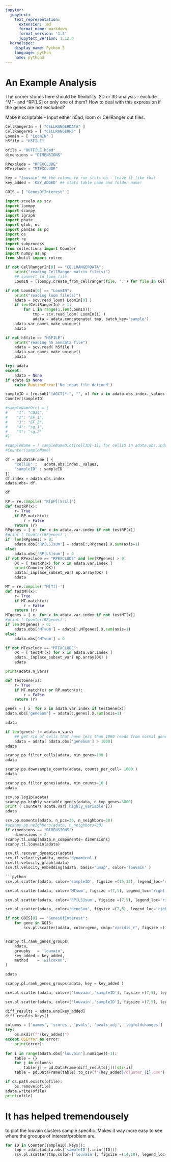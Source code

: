 ```yaml
---
jupyter:
  jupytext:
    text_representation:
      extension: .md
      format_name: markdown
      format_version: '1.3'
      jupytext_version: 1.12.0
  kernelspec:
    display_name: Python 3
    language: python
    name: python3
---
```


# An Example Analysis

The corner stones here should be flexibility.
2D or 3D analysis - exclude ^MT- and ^RP[LS] or only one of them?
How to deal with this expression if the genes are not excluded?

Make it scriptable - Input either h5ad, loom or CellRanger out files.

```python
CellRangerIn = [ "CELLRANGERDATA" ]
CellRangerH5 = [ "CELLRANGERH5" ]
LoomIn = [ "LoomIN" ]
h5file = "H5FILE"

```

```python
ofile = "OUTFILE.h5ad"
dimensions = "DIMENSIONS"

```

```python
RPexclude = "RPEXCLUDE"
MTexclude = "MTEXCLUDE"

key = "louvain" ## the column to run stats on - leave it like that
key_added = 'KEY_ADDED' ## stats table name and folder name!

```

```python
GOIS = [ "GenesOfInterest" ]
```

```python
import scvelo as scv
import loompy
import scanpy
import igraph
import phate
import glob, os
import pandas as pd
import os
import re
import subprocess
from collections import Counter
import numpy as np
from shutil import rmtree
```

```python
if not CellRangerIn[0] == "CELLRANGERDATA":
    print("reading CellRanger matrix file(s)")
    ## convert to loom file
    LoomIN = [loompy.create_from_cellranger(file, '.') for file in CellRangerIn]
```


```python
if not LoomIn[0] == "LoomIN":
    print("reading loom file(s)")
    adata = scv.read_loom( LoomIn[0] )
    if len(CellRangerIn) > 1:
        for i in range(1,len(LoomIn)):
            tmp = scv.read_loom( LoomIn[i] )
            adata = adata.concatenate( tmp, batch_key='sample')
    adata.var_names_make_unique()
    adata
```

```python
if not h5file == "H5FILE":
    print("reading h5 anndata file")
    adata = scv.read( h5file )
    adata.var_names_make_unique()
    adata
```

```python
try: adata
except:
    adata = None
if adata is None:
    raise RuntimeError('No input file defined')
```

```python
sampleID = [re.sub("[AGCT]*-", "", x) for x in adata.obs.index._values ]
Counter(sampleID)
```

```python
#sampleNameDict = {
#    "1": "CD34",
#    "2": "EF_1",
#    "3": "EF_2",
#    "4": "sg_1",
#    "5": "sg_2"
#}
```

```python
#sampleName = [ sampleNameDict[cellID[-1]] for cellID in adata.obs.index._values ]
#Counter(sampleName)
```
```python
df = pd.DataFrame ( {
    "cellID" :   adata.obs.index._values,
    "sampleID" : sampleID  
})
df.index = adata.obs.index
adata.obs= df
```

```python
df
```

```python
RP = re.compile('^R[pP][SsLl]')
def testRP(x):
    r= True
    if RP.match(x):
        r = False
    return (r)
RPgenes = [ x  for x in adata.var.index if not testRP(x)]
#print ( Counter(RPgenes) )
if  len(RPgenes) > 0:
    adata.obs['RP[LS]sum'] = adata[:,RPgenes].X.sum(axis=1)
else:
    adata.obs['RP[LS]sum'] = 0
if not RPexclude == "RPEXCLUDE" and len(RPgenes) > 0:
    OK = [ testRP(x) for x in adata.var.index ]
    print(Counter(OK))
    adata._inplace_subset_var( np.array(OK) )
    adata
```

```python
MT = re.compile('^M[Tt]-')
def testMT(x):
    r= True
    if MT.match(x):
        r = False
    return (r)
MTgenes = [ x  for x in adata.var.index if not testMT(x)]
#print ( Counter(RPgenes) )
if len(MTgenes) > 0:
    adata.obs['MTsum'] = adata[:,MTgenes].X.sum(axis=1)
else:
    adata.obs['MTsum'] = 0

if not MTexclude == "MTEXCLUDE":
    OK = [ testMT(x) for x in adata.var.index ]
    adata._inplace_subset_var( np.array(OK) )
    adata
```

```python
print(adata.n_vars)

```

```python
def testGene(x):
    r= True
    if MT.match(x) or RP.match(x):
        r = False
    return (r)

genes = [ x  for x in adata.var.index if testGene(x)]
adata.obs['geneSum'] = adata[:,genes].X.sum(axis=1)

adata
```

```python
if len(genes) != adata.n_vars:
    ## get rid of cells that have less than 1000 reads from normal genes
    adata = adata[ adata.obs['geneSum'] > 1000]
adata
```

```python
scanpy.pp.filter_cells(adata, min_genes=100 )
adata
```

```python
scanpy.pp.downsample_counts(adata, counts_per_cell= 1000 )
adata
```

```python
scanpy.pp.filter_genes(adata, min_counts=10 )
adata
```

```python
scv.pp.log1p(adata)
scanpy.pp.highly_variable_genes(adata, n_top_genes=3000)
print ( Counter( adata.var['highly_variable']))
adata
```

```python
scv.pp.moments(adata, n_pcs=30, n_neighbors=30)
#scanpy.pp.neighbors(adata, n_neighbors=30)
if dimensions == "DIMENSIONS":
    dimensions = 2
scanpy.tl.umap(adata,n_components= dimensions)
scanpy.tl.louvain(adata)
```

``` python
scv.tl.recover_dynamics(adata)
scv.tl.velocity(adata, mode='dynamical')
scv.tl.velocity_graph(adata)
scv.tl.velocity_embedding(adata, basis='umap', color='louvain' )

```python
scv.pl.scatter(adata, color='sampleID', figsize =(15,12), legend_loc='right margin')
```

```python
scv.pl.scatter(adata, color='MTsum', figsize =(7,5), legend_loc='right margin')
```

```python
scv.pl.scatter(adata, color='RP[LS]sum', figsize =(7,5), legend_loc='right margin')
```

```python
scv.pl.scatter(adata, color='geneSum', figsize =(7,5), legend_loc='right margin')
```

```python
if not GOIS[0] == "GenesOfInterest":
    for gene in GOIS:
        scv.pl.scatter(adata, color=gene, cmap="viridis_r", figsize =(15,12), legend_loc='right margin')
```

```python

scanpy.tl.rank_genes_groups(
    adata, 
    groupby   = 'louvain',
    key_added = key_added,
    method    = 'wilcoxon',
)

adata
```

```python
scanpy.pl.rank_genes_groups(adata, key = key_added )
```

```python
scv.pl.scatter(adata, color=['louvain','sampleID'], figsize =(7,5), legend_loc='on data')

scv.pl.scatter(adata, color=['louvain','sampleID'], figsize =(7,5), legend_loc='right margin')
```

```python
diff_results = adata.uns[key_added]
diff_results.keys()
```

```python
columns = ['names', 'scores', 'pvals', 'pvals_adj', 'logfoldchanges']
try: 
    os.mkdir(f"{key_added}") 
except OSError as error: 
    print(error)  
    
for i in range(adata.obs['louvain'].nunique()-1):
    table = {}
    for j in columns:
        table[j] = pd.DataFrame(diff_results[j])[str(i)]
    table = pd.DataFrame(table).to_csv(f"{key_added}/cluster_{i}.csv")
```

```python
if os.path.exists(ofile):
    os.remove(ofile)
adata.write(ofile)
print(ofile)
```

# It has helped tremendousely

to plot the louvain clusters sample specific.
Makes it way more easy to see where the grooups of interest/problem are.

```python
for ID in Counter(sampleID).keys():
    tmp = adata[adata.obs['sampleID'].isin([ID])]
    scv.pl.scatter(tmp,color=['louvain'], figsize =(14,10), legend_loc='right margin', title=f"sampleID {ID}")
    
```

```python

```
